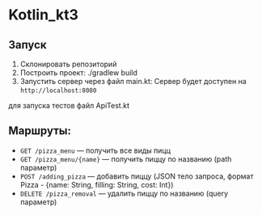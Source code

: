 # Kotlin_kt3
## Запуск

1. Склонировать репозиторий
2. Построить проект: ./gradlew build
3. Запустить сервер через файл main.kt: Сервер будет доступен на `http://localhost:8080`

для запуска тестов файл ApiTest.kt

## Маршруты:
- `GET /pizza_menu` — получить все виды пицц
- `GET /pizza_menu/{name}` — получить пиццу по названию (path параметр)
- `POST /adding_pizza` — добавить пиццу (JSON тело запроса, формат Pizza - {name: String, filling: String, cost: Int})
- `DELETE /pizza_removal` — удалить пиццу по названию (query параметр)

